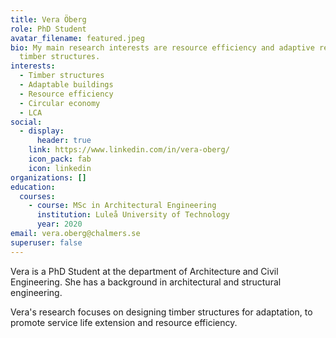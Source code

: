 ```yaml
---
title: Vera Öberg
role: PhD Student
avatar_filename: featured.jpeg
bio: My main research interests are resource efficiency and adaptive reuse of
  timber structures.
interests:
  - Timber structures
  - Adaptable buildings
  - Resource efficiency
  - Circular economy
  - LCA
social:
  - display:
      header: true
    link: https://www.linkedin.com/in/vera-oberg/
    icon_pack: fab
    icon: linkedin
organizations: []
education:
  courses:
    - course: MSc in Architectural Engineering
      institution: Luleå University of Technology
      year: 2020
email: vera.oberg@chalmers.se
superuser: false
---
```

V﻿era is a PhD Student at the department of Architecture and Civil Engineering. She has a background in architectural and structural engineering. 

Vera's research focuses on designing timber structures for adaptation, to promote service life extension and resource efficiency.